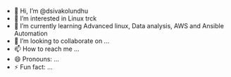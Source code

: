 - 👋 Hi, I’m @dsivakolundhu
- 👀 I’m interested in Linux trck  
- 🌱 I’m currently learning Advanced linux, Data analysis, AWS and Ansible Automation
- 💞️ I’m looking to collaborate on ...
- 📫 How to reach me ...
- 😄 Pronouns: ...
- ⚡ Fun fact: ...

<!---
dsivakolundhu/dsivakolundhu is a ✨ special ✨ repository because its `README.md` (this file) appears on your GitHub profile.
You can click the Preview link to take a look at your changes.
--->
